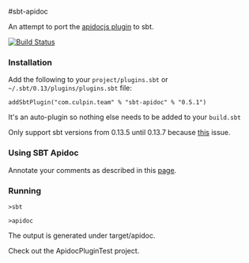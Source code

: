 #sbt-apidoc

An attempt to port the [apidocjs plugin][apidocjs] to sbt.

[![Build Status](https://api.travis-ci.org/valydia/sbt-apidoc.png)](http://travis-ci.org/valydia/sbt-apidoc)

### Installation

Add the following to your `project/plugins.sbt` or `~/.sbt/0.13/plugins/plugins.sbt` file:

    addSbtPlugin("com.culpin.team" % "sbt-apidoc" % "0.5.1")
    
It's an auto-plugin so nothing else needs to be added to your `build.sbt`  
    
Only support sbt versions from 0.13.5 until 0.13.7 because [this](https://github.com/json4s/json4s/issues/236) issue.

### Using SBT Apidoc

Annotate your comments as described in this [page][apidocjs].

### Running

    >sbt
    
    >apidoc
    
The output is generated under target/apidoc.  

Check out the ApidocPluginTest project.  

[apidocjs]: http://apidocjs.com/